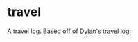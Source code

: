 travel
======

A travel log. Based off of [Dylan's travel log](https://github.com/dylanegan/travel).
